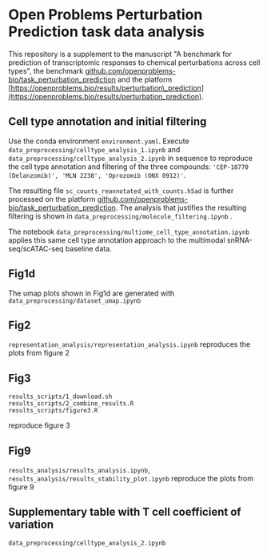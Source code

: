 # Open Problems Perturbation Prediction task data analysis
This repository is a supplement to the manuscript "A benchmark for prediction of transcriptomic responses to chemical perturbations across cell types", the benchmark [github.com/openproblems-bio/task\_perturbation\_prediction](https://github.com/openproblems-bio/task_perturbation_prediction) and the platform [https://openproblems.bio/results/perturbation\_prediction](https://openproblems.bio/results/perturbation_prediction).

## Cell type annotation and initial filtering
Use the conda environment `environment.yaml`.
Execute `data_preprocessing/celltype_analysis_1.ipynb` and `data_preprocessing/celltype_analysis_2.ipynb` in sequence to reproduce the cell type annotation and filtering of the three compounds: `'CEP-18770 (Delanzomib)', 'MLN 2238', 'Oprozomib (ONX 0912)'`.

The resulting file `sc_counts_reannotated_with_counts.h5ad` is further processed on the platform [github.com/openproblems-bio/task\_perturbation\_prediction](https://github.com/openproblems-bio/task_perturbation_prediction). The analysis that justifies the resulting filtering is shown in `data_preprocessing/molecule_filtering.ipynb` .

The notebook `data_preprocessing/multiome_cell_type_annotation.ipynb` applies this same cell type annotation approach to the multimodal snRNA-seq/scATAC-seq baseline data.

## Fig1d
The umap plots shown in Fig1d are generated with `data_preprocessing/dataset_umap.ipynb`

## Fig2
`representation_analysis/representation_analysis.ipynb` reproduces the plots from figure 2

## Fig3
```
results_scripts/1_download.sh
results_scripts/2_combine_results.R
results_scripts/figure3.R
```
reproduce figure 3

## Fig9
`results_analysis/results_analysis.ipynb`, `results_analysis/results_stability_plot.ipynb` reproduce the plots from figure 9

## Supplementary table with T cell coefficient of variation
`data_preprocessing/celltype_analysis_2.ipynb`

